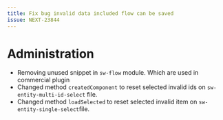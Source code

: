 ```yaml
---
title: Fix bug invalid data included flow can be saved
issue: NEXT-23844
---
```

# Administration
* Removing unused snippet in `sw-flow` module. Which are used in commercial plugin
* Changed method `createdComponent` to reset selected invalid ids on `sw-entity-multi-id-select` file.
* Changed method `loadSelected` to reset selected invalid item on `sw-entity-single-select`file.

